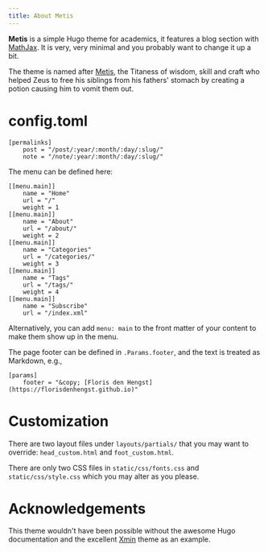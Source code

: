 ```yaml
---
title: About Metis
---
```


**Metis** is a simple Hugo theme for academics, it features a blog section with [MathJax](https://www.mathjax.org/).
It is very, very minimal and you probably want to change it up a bit.

The theme is named after [Metis](https://www.greekmythology.com/Titans/Metis/metis.html), the
Titaness of wisdom, skill and craft who helped Zeus to free his siblings from his fathers' stomach
by creating a potion causing him to vomit them out.

# config.toml

```
[permalinks]
    post = "/post/:year/:month/:day/:slug/"
    note = "/note/:year/:month/:day/:slug/"
```

The menu can be defined here:

```
[[menu.main]]
    name = "Home"
    url = "/"
    weight = 1
[[menu.main]]
    name = "About"
    url = "/about/"
    weight = 2
[[menu.main]]
    name = "Categories"
    url = "/categories/"
    weight = 3
[[menu.main]]
    name = "Tags"
    url = "/tags/"
    weight = 4
[[menu.main]]
    name = "Subscribe"
    url = "/index.xml"
```

Alternatively, you can add `menu: main` to the front matter of your content to make them show up in the menu.

The page footer can be defined in `.Params.footer`, and the text is treated as Markdown, e.g.,

```
[params]
    footer = "&copy; [Floris den Hengst](https://florisdenhengst.github.io)"
```

# Customization 

There are two layout files under `layouts/partials/` that you may want to override: `head_custom.html` and `foot_custom.html`. 

There are only two CSS files in `static/css/fonts.css` and `static/css/style.css` which you may alter as you please.

# Acknowledgements

This theme wouldn't have been possible without the awesome Hugo documentation and the excellent [Xmin](https://xmin.yihui.name/) theme as an example.
